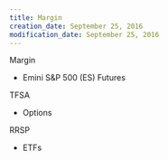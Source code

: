 ```yaml
---
title: Margin
creation_date: September 25, 2016
modification_date: September 25, 2016
---
```



Margin
- Emini S&P 500 (ES) Futures  

TFSA

- Options

RRSP
- ETFs

